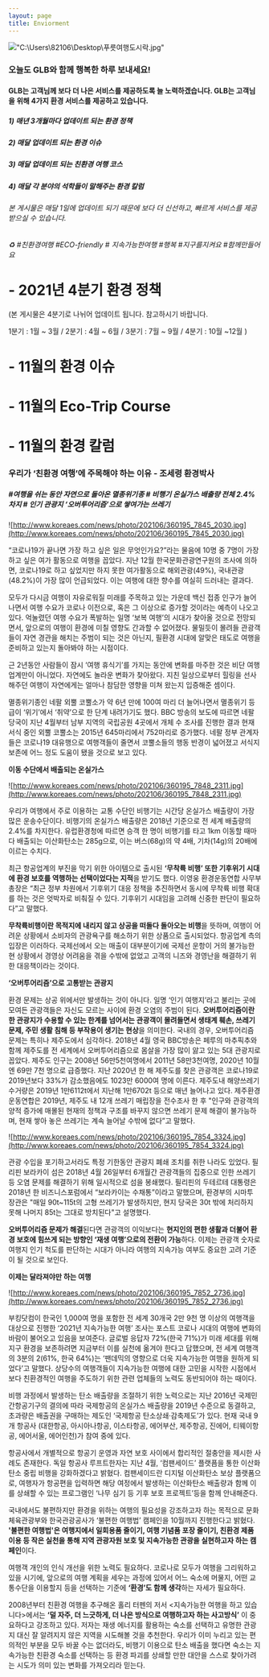```yaml
---
layout: page
title: Enviorment
---
```


!["C:\Users\82106\Desktop\푸릇여행도시락.jpg"]("C:\Users\82106\Desktop\푸릇여행도시락.jpg")

### 오늘도 GLB와 함께 행복한 하루 보내세요!

#### GLB는 고객님께 보다 더 나은 서비스를 제공하도록 늘 노력하겠습니다. GLB는 고객님을 위해 4가지 환경 서비스를 제공하고 있습니다. 
##### 1) 매년 3개월마다 업데이트 되는 환경 정책 
##### 2) 매달 업데이트 되는 환경 이슈 
##### 3) 매달 업데이트 되는 친환경 여행 코스 
##### 4) 매달 각 분야의 석학들이 말해주는 환경 칼럼



###### 본 게시물은 매달 1일에 업데이트 되기 때문에 보다 더 신선하고, 빠르게 서비스를 제공받으실 수 있습니다. 

###### ♻️ #친환경여행 #ECO-friendly # 지속가능한여행 #행복 #지구를지켜요 #함께만들어요



# - 2021년 4분기 환경 정책

(본 게시물은 4분기로 나뉘어 업데이트 됩니다. 참고하시기 바랍니다. 

1분기 : 1월 ~ 3월 / 2분기 : 4월 ~ 6월 / 3분기 : 7월 ~ 9월 / 4분기 : 10월 ~12월 )


# - 11월의 환경 이슈




# - 11월의 Eco-Trip Course




# - 11월의 환경 칼럼

### 우리가 ‘친환경 여행’에 주목해야 하는 이유 - 조세령 환경박사
##### #여행을 쉬는 동안 자연으로 돌아온 멸종위기종 # 비행기 온실가스 배출량 전체 2.4% 차지 # 인기 관광지 ‘오버투어리즘’으로 쌓여가는 쓰레기 

![http://www.koreaes.com/news/photo/202106/360195_7845_2030.jpg](http://www.koreaes.com/news/photo/202106/360195_7845_2030.jpg)

“코로나19가 끝나면 가장 하고 싶은 일은 무엇인가요?”라는 물음에 10명 중 7명이 가장 하고 싶은 여가 활동으로 여행을 꼽았다. 지난 12월 한국문화관광연구원의 조사에 의하면, 코로나19로 하고 싶었지만 하지 못한 여가활동으로 해외관광(49%), 국내관광(48.2%)이 가장 많이 언급되었다. 이는 여행에 대한 향수를 여실히 드러내는 결과다.

모두가 다시금 여행이 자유로워질 미래를 주목하고 있는 가운데 백신 접종 인구가 늘어나면서 여행 수요가 코로나 이전으로, 혹은 그 이상으로 증가할 것이라는 예측이 나오고 있다. 억눌렸던 여행 수요가 폭발하는 일명 ‘보복 여행’의 시대가 찾아올 것으로 전망되면서, 앞으로의 여행이 환경에 미칠 영향도 간과할 수 없어졌다. 물밀듯이 몰려들 관광객들이 자연 경관을 해치는 주범이 되는 것은 아닌지, 필환경 시대에 알맞은 태도로 여행을 준비하고 있는지 돌아봐야 하는 시점이다.

근 2년동안 사람들이 잠시 ‘여행 휴식기’를 가지는 동안에 변화를 마주한 것은 비단 여행 업계만이 아니었다. 자연에도 놀라운 변화가 찾아왔다. 지친 일상으로부터 힐링을 선사해주던 여행이 자연에게는 얼마나 참담한 영향을 미쳐 왔는지 입증해준 셈이다.

멸종위기종인 네팔 외뿔 코뿔소가 약 6년 만에 100여 마리 더 늘어나면서 멸종위기 등급이 ‘위기’에서 ‘취약’으로 한 단계 내려가기도 했다. BBC 방송의 보도에 따르면 네팔 당국이 지난 4월부터 남부 지역의 국립공원 4곳에서 개체 수 조사를 진행한 결과 현재 서식 중인 외뿔 코뿔소는 2015년 645마리에서 752마리로 증가했다. 네팔 정부 관계자들은 코로나19 대유행으로 여행객들이 줄면서 코뿔소들의 행동 반경이 넓어졌고 서식지 보존에 어느 정도 도움이 됐을 것으로 보고 있다.

**이동 수단에서 배출되는 온실가스**

![http://www.koreaes.com/news/photo/202106/360195_7848_2311.jpg](http://www.koreaes.com/news/photo/202106/360195_7848_2311.jpg)

우리가 여행에서 주로 이용하는 교통 수단인 비행기는 시간당 온실가스 배출량이 가장 많은 운송수단이다. 비행기의 온실가스 배출량은 2018년 기준으로 전 세계 배출량의 2.4%를 차지한다. 유럽환경청에 따르면 승객 한 명이 비행기를 타고 1km 이동할 때마다 배출되는 이산화탄소는 285g으로, 이는 버스(68g)의 약 4배, 기차(14g)의 20배에 이르는 수치다.

최근 항공업계의 부진을 막기 위한 아이템으로 출시된 **‘무착륙 비행’ 또한 기후위기 시대에 환경 보호를 역행하는 선택이었다는 지적**을 받기도 했다. 이영웅 환경운동연합 사무부총장은 “최근 정부 차원에서 기후위기 대응 정책을 추진하면서 동시에 무착륙 비행 확대를 하는 것은 엇박자로 비춰질 수 있다. 기후위기 시대임을 고려해 신중한 판단이 필요하다”고 말했다.

**무착륙비행이란 목적지에 내리지 않고 상공을 떠돌다 돌아오는 비행**을 뜻하며, 여행이 어려운 상황에서 소비자의 관광욕구를 해소하기 위한 상품으로 출시되었다. 항공업계 측의 입장은 이러하다. 국제선에서 오는 매출이 대부분이기에 국제선 운항이 거의 불가능한 현 상황에서 경영상 어려움을 겪을 수밖에 없었고 고객의 니즈와 경영난을 해결하기 위한 대응책이라는 것이다.

**‘오버투어리즘’으로 고통받는 관광지**

환경 문제는 상공 위에서만 발생하는 것이 아니다. 일명 ‘인기 여행지’라고 불리는 곳에 모여든 관광객들은 자신도 모르는 사이에 환경 오염의 주범이 된다. **오버투어리즘이란 한 관광지가 수용할 수 있는 한계를 넘어서는 관광객이 몰려들면서 생태계 훼손, 쓰레기 문제, 주민 생활 침해 등 부작용이 생기는 현상**을 의미한다. 국내의 경우, 오버투어리즘 문제는 특히나 제주도에서 심각하다. 2018년 4월 영국 BBC방송은 페루의 마추픽추와 함께 제주도를 전 세계에서 오버투어리즘으로 몸살을 가장 많이 앓고 있는 5대 관광지로 꼽았다. 제주도 인구는 2008년 56만5천여명에서 2011년 58만3천여명, 2020년 10월엔 69만 7천 명으로 급증했다. 지난 2020년 한 해 제주도를 찾은 관광객은 코로나19로 2019년보다 33%가 감소했음에도 1023만 6000여 명에 이른다. 제주도내 해양쓰레기 수거량은 2019년 1만6112t에서 지난해 1만6702t 등으로 매년 늘어나고 있다. 제주환경운동연합은 2019년, 제주도 내 12개 쓰레기 매립장을 전수조사 한 후 "인구와 관광객의 양적 증가에 매몰된 현재의 정책과 구조를 바꾸지 않으면 쓰레기 문제 해결이 불가능하며, 현재 쌓아 놓은 쓰레기는 계속 늘어날 수밖에 없다”고 말했다.

![http://www.koreaes.com/news/photo/202106/360195_7854_3324.jpg](http://www.koreaes.com/news/photo/202106/360195_7854_3324.jpg)

관광 수입을 포기하고서라도 특정 기한동안 관광지 폐쇄 조치를 취한 나라도 있었다. 필리핀 보라카이 섬은 2018년 4월 26일부터 6개월간 관광객들의 집중으로 인한 쓰레기 등 오염 문제를 해결하기 위해 일시적으로 섬을 봉쇄했다. 필리핀의 두테르테 대통령은 2018년 한 비즈니스포럼에서 “보라카이는 수채통”이라고 말했으며, 환경부의 시마투 장관은 "매일 90t~115t의 고형 쓰레기가 발생하지만, 현지 당국은 30t 밖에 처리하지 못해 나머지 85t는 그대로 방치된다"고 설명했다.

**오버투어리즘 문제가 해결**된다면 관광객의 이익보다는 **현지인의 편한 생활과 더불어 환경 보호에 힘쓰게 되는 방향인 ‘재생 여행’으로의 전환이 가능**하다. 이제는 관광객 숫자로 여행지 인기 척도를 판단하는 시대가 아니라 여행의 지속가능 여부도 중요한 고려 기준이 될 것으로 보인다.

**이제는 달라져야만 하는 여행**

![http://www.koreaes.com/news/photo/202106/360195_7852_2736.jpg](http://www.koreaes.com/news/photo/202106/360195_7852_2736.jpg)

부킹닷컴이 한국인 1,000여 명을 포함한 전 세계 30개국 2만 9천 명 이상의 여행객을 대상으로 진행한 ‘2021년 지속가능한 여행’ 조사는 포스트 코로나 시대의 여행에 변화의 바람이 불어오고 있음을 보여준다. 글로벌 응답자 72%(한국 71%)가 미래 세대를 위해 지구 환경을 보존하려면 지금부터 이를 실천에 옮겨야 한다고 답했으며, 전 세계 여행객의 3분의 2(61%, 한국 64%)는 ‘팬데믹의 영향으로 더욱 지속가능한 여행을 원하게 되었다’고 말했다. 상당수의 여행객들이 지속가능한 여행에 대한 고민을 시작한 시점에서 보다 친환경적인 여행을 주도하기 위한 관련 업체들의 노력도 동반되어야 하는 때이다.

비행 과정에서 발생하는 탄소 배출량을 조절하기 위한 노력으로는 지난 2016년 국제민간항공기구의 결의에 따라 국제항공의 온실가스 배출량을 2019년 수준으로 동결하고, 초과량은 배출권을 구매하는 제도인 ‘국제항공 탄소상쇄·감축제도’가 있다. 현재 국내 9개 항공사 (대한항공, 아시아나항공, 이스타항공, 에어부산, 제주항공, 진에어, 티웨이항공, 에어서울, 에어인천)가 참여 중에 있다.

항공사에서 개별적으로 항공기 운영과 자연 보호 사이에서 합리적인 절충안을 제시한 사례도 존재한다. 독일 항공사 루프트한자는 지난 4월, ‘컴팬세이드’ 플랫픔을 통한 이산화탄소 중립 비행을 강화하겠다고 밝혔다. 컴팬세이드란 디지털 이산화탄소 보상 플랫폼으로, 여행자가 항공편을 입력하면 해당 여정에서 발생하는 이산화탄소 배출량과 함께 이를 상쇄할 수 있는 프로그램인 ‘나무 심기 등 기후 보호 프로젝트’등을 함께 안내해준다.

국내에서도 불편하지만 환경을 위하는 여행의 필요성을 강조하고자 하는 목적으로 문화체육관광부와 한국관광공사가 ‘불편한 여행법’ 캠페인을 10월까지 진행한다고 밝혔다. **'불편한 여행법'은 여행지에서 일회용품 줄이기, 여행 기념품 포장 줄이기, 친환경 제품 이용 등 작은 실천을 통해 지역 관광자원 보호 및 지속가능한 관광을 실현하고자 하는 캠페인**이다.

여행객 개인의 인식 개선을 위한 노력도 필요하다. 코로나로 모두가 여행을 그리워하고 있을 시기에, 앞으로의 여행 계획을 세우는 과정에 있어서 어느 숙소에 머물지, 어떤 교통수단을 이용할지 등을 선택하는 기준에 **‘환경’도 함께 생각**하는 자세가 필요하다.

2008년부터 친환경 여행을 추구해온 홀리 터펜의 저서 <지속가능한 여행을 하고 있습니다>에서는 **‘덜 자주, 더 느긋하게, 더 나은 방식으로 여행하고자 하는 사고방식’** 이 중요하다고 강조하고 있다. 저자는 재생 에너지를 활용하는 숙소를 선택하고 유명한 관광지 대신 잘 알려지지 않은 지역을 시도해볼 것을 추천한다. 우리가 이미 누리고 있는 편의적인 부분을 모두 바꿀 수는 없더라도, 비행기 이용으로 탄소 배출을 했다면 숙소는 지속가능한 친환경 숙소를 선택하는 등 환경 파괴를 상쇄할 만한 대안을 스스로 찾아가려는 시도가 의미 있는 변화를 가져오리라 믿는다.
